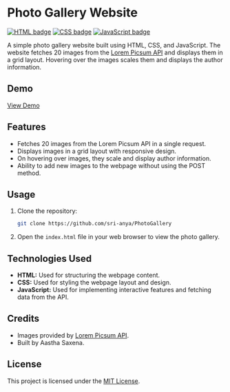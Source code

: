 # Photo Gallery Website

[![HTML badge](https://img.shields.io/badge/HTML-Used_for_structuring-orange?style=flat-square)](https://developer.mozilla.org/en-US/docs/Web/HTML)
[![CSS badge](https://img.shields.io/badge/CSS-Used_for_styling-blue?style=flat-square)](https://developer.mozilla.org/en-US/docs/Web/CSS)
[![JavaScript badge](https://img.shields.io/badge/JavaScript-Used_for_interactive_features-yellow?style=flat-square)](https://developer.mozilla.org/en-US/docs/Web/JavaScript)

A simple photo gallery website built using HTML, CSS, and JavaScript. The website fetches 20 images from the [Lorem Picsum API](https://picsum.photos/v2/list) and displays them in a grid layout. Hovering over the images scales them and displays the author information.

## Demo

[View Demo](https://sri-anya.github.io/PhotoGallery/)

## Features

- Fetches 20 images from the Lorem Picsum API in a single request.
- Displays images in a grid layout with responsive design.
- On hovering over images, they scale and display author information.
- Ability to add new images to the webpage without using the POST method.

## Usage

1. Clone the repository:

    ```bash
    git clone https://github.com/sri-anya/PhotoGallery
    ```

2. Open the `index.html` file in your web browser to view the photo gallery.

## Technologies Used

- **HTML:** Used for structuring the webpage content.
- **CSS:** Used for styling the webpage layout and design.
- **JavaScript:** Used for implementing interactive features and fetching data from the API.

## Credits

- Images provided by [Lorem Picsum API](https://picsum.photos/).
- Built by Aastha Saxena.

## License

This project is licensed under the [MIT License](LICENSE).
